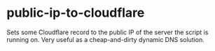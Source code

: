# public-ip-to-cloudflare
Sets some Cloudflare record to the public IP of the server the script is running on. Very useful as a cheap-and-dirty dynamic DNS solution.
